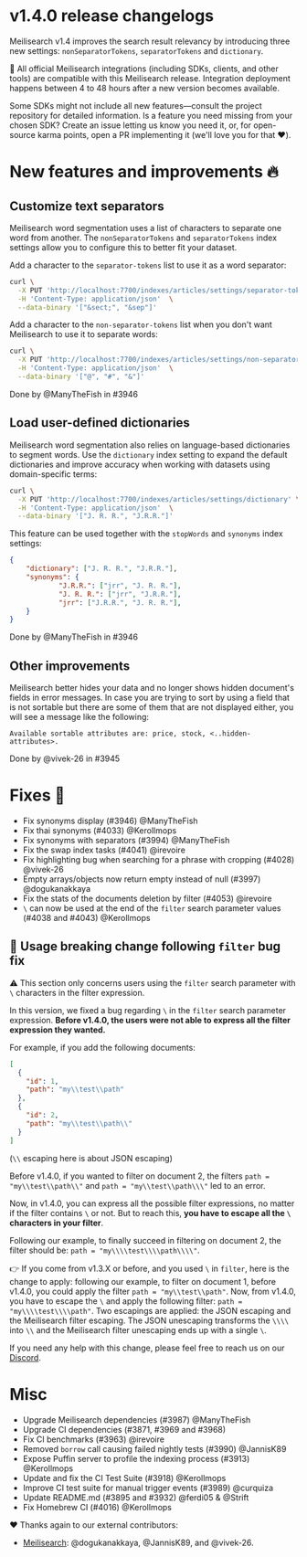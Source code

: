 # v1.4.0 release changelogs

Meilisearch v1.4 improves the search result relevancy by introducing three new settings: `nonSeparatorTokens`, `separatorTokens` and `dictionary`.

<!-- The following lines should ONLY be put in the official release changelogs -->
🧰 All official Meilisearch integrations (including SDKs, clients, and other tools) are compatible with this Meilisearch release. Integration deployment happens between 4 to 48 hours after a new version becomes available.

Some SDKs might not include all new features—consult the project repository for detailed information. Is a feature you need missing from your chosen SDK? Create an issue letting us know you need it, or, for open-source karma points, open a PR implementing it (we'll love you for that ❤️).

# New features and improvements 🔥

## Customize text separators

Meilisearch word segmentation uses a list of characters to separate one word from another. The `nonSeparatorTokens` and `separatorTokens` index settings allow you to configure this to better fit your dataset.

Add a character to the `separator-tokens` list to use it as a word separator:

```bash
curl \
  -X PUT 'http://localhost:7700/indexes/articles/settings/separator-tokens' \
  -H 'Content-Type: application/json'  \
  --data-binary '["&sect;", "&sep"]'
```

Add a character to the `non-separator-tokens` list when you don't want Meilisearch to use it to separate words:

```bash
curl \
  -X PUT 'http://localhost:7700/indexes/articles/settings/non-separator-tokens' \
  -H 'Content-Type: application/json'  \
  --data-binary '["@", "#", "&"]'
```

Done by @ManyTheFish in #3946

## Load user-defined dictionaries

Meilisearch word segmentation also relies on language-based dictionaries to segment words. Use the `dictionary` index setting to expand the default dictionaries and improve accuracy when working with datasets using domain-specific terms:

```bash
curl \
  -X PUT 'http://localhost:7700/indexes/articles/settings/dictionary' \
  -H 'Content-Type: application/json'  \
  --data-binary '["J. R. R.", "J.R.R."]'
```

This feature can be used together with the `stopWords` and `synonyms` index settings:

```json
{
    "dictionary": ["J. R. R.", "J.R.R."],
    "synonyms": {
            "J.R.R.": ["jrr", "J. R. R."],
            "J. R. R.": ["jrr", "J.R.R."],
            "jrr": ["J.R.R.", "J. R. R."],
    }
}
```

Done by @ManyTheFish in #3946

## Other improvements

Meilisearch better hides your data and no longer shows hidden document's fields in error messages. In case you are trying to sort by using a field that is not sortable but there are some of them that are not displayed either, you will see a message like the following:

```
Available sortable attributes are: price, stock, <..hidden-attributes>.
```

Done by @vivek-26 in #3945

# Fixes 🐞

* Fix synonyms display (#3946) @ManyTheFish
* Fix thai synonyms (#4033) @Kerollmops
* Fix synonyms with separators (#3994) @ManyTheFish
* Fix the swap index tasks (#4041) @irevoire
* Fix highlighting bug when searching for a phrase with cropping (#4028) @vivek-26
* Empty arrays/objects now return empty instead of null (#3997) @dogukanakkaya
* Fix the stats of the documents deletion by filter (#4053) @irevoire
* `\` can now be used at the end of the `filter` search parameter values (#4038 and #4043) @Kerollmops

## 🔴 Usage breaking change following `filter` bug fix

⚠️ This section only concerns users using the `filter` search parameter with `\` characters in the filter expression.

In this version, we fixed a bug regarding `\` in the `filter` search parameter expression. **Before v1.4.0, the users were not able to express all the filter expression they wanted.**

For example, if you add the following documents:

```json
[
  {
    "id": 1,
    "path": "my\\test\\path"
  },
  {
    "id": 2,
    "path": "my\\test\\path\\"
  }
]
```

(`\\` escaping here is about JSON escaping)

Before v1.4.0, if you wanted to filter on document 2, the filters `path = "my\\test\\path\\"` and `path = "my\\test\\path\\\"` led to an error.

Now, in v1.4.0, you can express all the possible filter expressions, no matter if the filter contains `\` or not. But to reach this, **you have to escape all the `\` characters in your filter**.

Following our example, to finally succeed in filtering on document 2, the filter should be: `path = "my\\\\test\\\\path\\\\"`.

👉 If you come from v1.3.X or before, and you used `\` in `filter`, here is the change to apply: following our example, to filter on document 1, before v1.4.0, you could apply the filter `path = "my\\test\\path"`. Now, from v1.4.0, you have to escape the `\` and apply the following filter: `path = "my\\\\test\\\\path"`.
Two escapings are applied: the JSON escaping and the Meilisearch filter escaping. The JSON unescaping transforms the `\\\\` into `\\` and the Meilisearch filter unescaping ends up with a single `\`.

If you need any help with this change, please feel free to reach us on our [Discord](https://discord.meilisearch.com/).

# Misc

  * Upgrade Meilisearch dependencies (#3987) @ManyTheFish
  * Upgrade CI dependencies (#3871, #3969 and #3968)
  * Fix CI benchmarks (#3963) @irevoire
  * Removed `borrow` call causing failed nightly tests (#3990) @JannisK89
  * Expose Puffin server to profile the indexing process (#3913) @Kerollmops
  * Update and fix the CI Test Suite (#3918) @Kerollmops
  * Improve CI test suite for manual trigger events (#3989) @curquiza
  * Update README.md (#3895 and #3932) @ferdi05 & @Strift
  * Fix Homebrew CI (#4016) @Kerollmops

❤️ Thanks again to our external contributors:
- [Meilisearch](https://github.com/meilisearch/meilisearch): @dogukanakkaya, @JannisK89, and @vivek-26.

